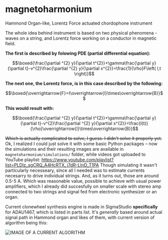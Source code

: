 # magnetoharmonium
Hammond Organ-like, Lorentz Force actuated chordophone instrument

The whole idea behind instrument is based on two physical phenomena - waves on a string, and Lorentz force working on a conductor in magnetic field.

**The first is described by folowing PDE (partial differential equation):**

$$\boxed{\frac{\partial ^{2} y}{\partial t^{2}}+\gamma\frac{\partial y}{\partial t}-v^{2}\frac{\partial ^{2} y}{\partial x^{2}}=\frac{1}{\rho}F\left( l,t \right)}$$

**The next one, the Lorentz force, is in this case described by the following:**

$$\boxed{\overrightarrow{F}=I\overrightarrow{l}\times\overrightarrow{B}}$$

**This would result with:**

$$\boxed{\frac{\partial ^{2} y}{\partial t^{2}}+\gamma\frac{\partial y}{\partial t}-v^{2}\frac{\partial ^{2} y}{\partial x^{2}}=\frac{I(t)}{\rho}\overrightarrow{l}\times\overrightarrow{B}}$$

~~Which is actually complicated to solve, I guess. I didn't solve it properly yet.~~ Ok, I realized I could just solve it with some basic Python packages – now the simulations and their resulting images are available in ```magnetoharmonium/simulations/``` folder, while videos got uploaded to YouTube playlist: https://www.youtube.com/playlist?list=PLDlz_sgCRQ_A4HcRTX_j7dR-LInD_T1PA
Though simulating it wasn't particularly necesseary, since all I needed was to estimate currents necesarry to drive individual strings. And, as it turns out, those are around 0.5-5 A. Which was reasonable value, possible to achieve with usual power amplifiers, which I already did succesfully on smaller scale with stereo amp connected to two strings and signal fed from electronic synthesizer or an organ.

Current clonewheel synthesis engine is made in SigmaStudio **specifically** for ADAU1467, which is listed in parts list. It's *generally* based around actual signal path in Hammond organ and likes of them, with current version of algorithm being this:

![IMAGE OF A CURRENT ALGORITHM](https://github.com/Bartlomiej-Falenta/magnetoharmonium/design_files/dsp_code/Clonewheel_algorithm.png)
